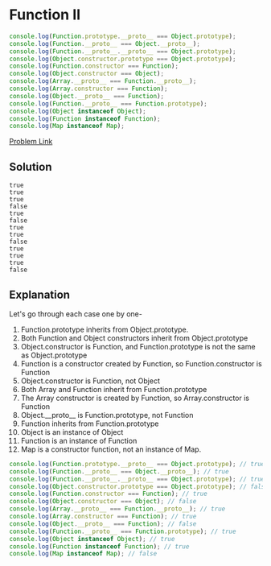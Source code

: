 # Function II

```js
console.log(Function.prototype.__proto__ === Object.prototype);
console.log(Function.__proto__ === Object.__proto__);
console.log(Function.__proto__.__proto__ === Object.prototype);
console.log(Object.constructor.prototype === Object.prototype);
console.log(Function.constructor === Function);
console.log(Object.constructor === Object);
console.log(Array.__proto__ === Function.__proto__);
console.log(Array.constructor === Function);
console.log(Object.__proto__ === Function);
console.log(Function.__proto__ === Function.prototype);
console.log(Object instanceof Object);
console.log(Function instanceof Function);
console.log(Map instanceof Map);
```

[Problem Link](https://bigfrontend.dev/quiz/function-ii)

## Solution

```
true
true
true
false
true
false
true
true
false
true
true
true
false
```

## Explanation

Let's go through each case one by one-

1. Function.prototype inherits from Object.prototype.
2. Both Function and Object constructors inherit from Object.prototype
3. Object.constructor is Function, and Function.prototype is not the same as Object.prototype
4. Function is a constructor created by Function, so Function.constructor is Function
5. Object.constructor is Function, not Object
6. Both Array and Function inherit from Function.prototype
7. The Array constructor is created by Function, so Array.constructor is Function
8. Object.\_\_proto\_\_ is Function.prototype, not Function
9. Function inherits from Function.prototype
10. Object is an instance of Object
11. Function is an instance of Function
12. Map is a constructor function, not an instance of Map.

```js
console.log(Function.prototype.__proto__ === Object.prototype); // true
console.log(Function.__proto__ === Object.__proto__); // true
console.log(Function.__proto__.__proto__ === Object.prototype); // true
console.log(Object.constructor.prototype === Object.prototype); // false
console.log(Function.constructor === Function); // true
console.log(Object.constructor === Object); // false
console.log(Array.__proto__ === Function.__proto__); // true
console.log(Array.constructor === Function); // true
console.log(Object.__proto__ === Function); // false
console.log(Function.__proto__ === Function.prototype); // true
console.log(Object instanceof Object); // true
console.log(Function instanceof Function); // true
console.log(Map instanceof Map); // false
```
